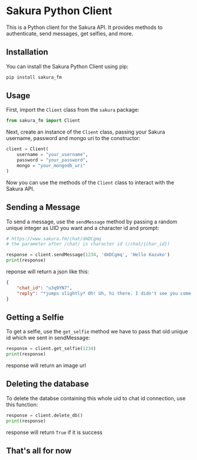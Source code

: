 # Sakura Python Client

This is a Python client for the Sakura API. It provides methods to authenticate, send messages, get selfies, and more.

## Installation

You can install the Sakura Python Client using pip:

```bash
pip install sakura_fm
```

## Usage

First, import the `Client` class from the `sakura` package:

```python
from sakura_fm import Client
```

Next, create an instance of the `Client` class, passing your Sakura username, password and mongo uri to the constructor:

```python
client = Client(
    username = "your_username",
    password = "your_password",
    mongo = "your_mongodb_uri"
)
```

Now you can use the methods of the `Client` class to interact with the Sakura API.

## Sending a Message

To send a message, use the `sendMessage` method by passing a random unique integer as UID you want and a character id and prompt:

```python
# https://www.sakura.fm/chat/dmDCgmq
# the parameter after /chat/ is character id (/chat/{char_id})

response = client.sendMessage(1234, 'dmDCgmq', 'Hello Kazuko')
print(response)
```

reponse will return a json like this:
```json
{
    "chat_id": "u3q9YN7",
    "reply": "*jumps slightly* Oh! Uh, hi there. I didn't see you come in."
}
```

## Getting a Selfie

To get a selfie, use the `get_selfie` method we have to pass that old unique id which we sent in sendMessage:

```python
response = client.get_selfie(1234)
print(response)
```

response will return an image url

## Deleting the database

To delete the databse containing this whole uid to chat id connection, use this function:

```python
response = client.delete_db()
print(response)
```

response will return `True` if it is success

## That's all for now